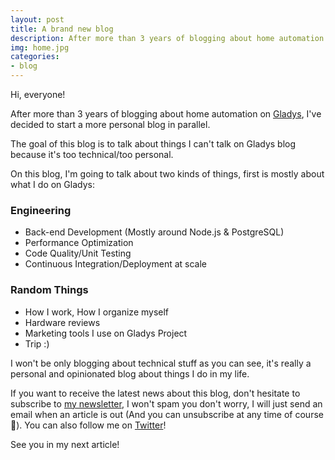 ```yaml
---
layout: post
title: A brand new blog
description: After more than 3 years of blogging about home automation on Gladys, I've decided to start a more personal blog in parallel!
img: home.jpg
categories:
- blog
---
```


Hi, everyone! 


After more than 3 years of blogging about home automation on [Gladys](https://gladysproject.com), I've decided to start a more personal blog in parallel.

The goal of this blog is to talk about things I can't talk on Gladys blog because it's too technical/too personal.

On this blog, I'm going to talk about two kinds of things, first is mostly about what I do on Gladys: 

### Engineering

- Back-end Development (Mostly around Node.js & PostgreSQL)
- Performance Optimization
- Code Quality/Unit Testing
- Continuous Integration/Deployment at scale

### Random Things

- How I work, How I organize myself
- Hardware reviews
- Marketing tools I use on Gladys Project
- Trip :)

I won't be only blogging about technical stuff as you can see, it's really a personal and opinionated blog about things I do in my life.

If you want to receive the latest news about this blog, don't hesitate to subscribe to [my newsletter](http://eepurl.com/cL9xhf), I won't spam you don't worry, I will just send an email when an article is out (And you can unsubscribe at any time of course 🙂). You can also follow me on [Twitter](https://twitter.com/pierregillesl)!

See you in my next article!